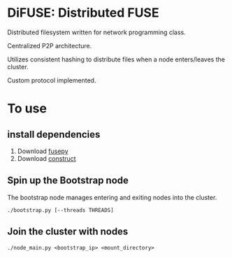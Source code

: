 # DiFUSE: Distributed FUSE

Distributed filesystem written for network programming class.

Centralized P2P architecture.

Utilizes consistent hashing to distribute files when a node enters/leaves the cluster.

Custom protocol implemented.

# To use

## install dependencies

1. Download [fusepy](https://github.com/fusepy/fusepy)
2. Download [construct](https://construct.readthedocs.io/en/latest/)

## Spin up the Bootstrap node

The bootstrap node manages entering and exiting nodes into the cluster.

`./bootstrap.py [--threads THREADS]`

## Join the cluster with nodes 

`./node_main.py <bootstrap_ip> <mount_directory>`
